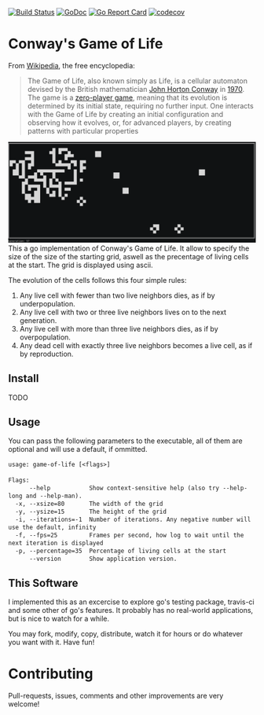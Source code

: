 [![Build Status](https://api.travis-ci.org/binaryplease/go-game-of-life.svg)](http://travis-ci.org/binaryplease/go-game-of-life) [![GoDoc](https://godoc.org/github.com/binaryplease/go-game-of-life?status.svg)](http://godoc.org/github.com/binaryplease/go-game-of-life)
[![Go Report Card](https://goreportcard.com/badge/github.com/binaryplease/go-game-of-life)](https://goreportcard.com/report/github.com/binaryplease/go-game-of-life)
[![codecov](https://codecov.io/gh/binaryplease/go-game-of-life/branch/master/graph/badge.svg)](https://codecov.io/gh/binaryplease/go-game-of-life)


# Conway's Game of Life
From [Wikipedia](https://en.wikipedia.org/wiki/Conway%27s_Game_of_Life), the free encyclopedia:

> The Game of Life, also known simply as Life, is a cellular automaton devised by
> the British mathematician [John Horton Conway](https://en.wikipedia.org/wiki/John_Horton_Conway) 
> in [1970](https://en.wikipedia.org/wiki/Conway%27s_Game_of_Life#cite_note-1).
> The game is a [zero-player game](https://en.wikipedia.org/wiki/Zero-player_game),
> meaning that its evolution is determined by its initial state, requiring
> no further input. One interacts with the Game of Life by creating an initial
> configuration and observing how it evolves, or, for advanced players, by
> creating patterns with particular properties



![screenshot](screenshot.png)
This a go implementation of Conway's Game of Life. It allow to specify the size
of the size of the starting grid, aswell as the precentage of living cells at
the start. The grid is displayed using ascii.


The evolution of the cells follows this four simple rules:
1. Any live cell with fewer than two live neighbors dies, as if by underpopulation.
2. Any live cell with two or three live neighbors lives on to the next generation.
3. Any live cell with more than three live neighbors dies, as if by overpopulation.
4. Any dead cell with exactly three live neighbors becomes a live cell, as if by reproduction.

## Install

TODO

## Usage
You can pass the following parameters to the executable, all of them are
optional and will use a default, if ommitted.

```
usage: game-of-life [<flags>]

Flags:
      --help           Show context-sensitive help (also try --help-long and --help-man).
  -x, --xsize=80       The width of the grid
  -y, --ysize=15       The height of the grid
  -i, --iterations=-1  Number of iterations. Any negative number will use the default, infinity
  -f, --fps=25         Frames per second, how log to wait until the next iteration is displayed
  -p, --percentage=35  Percentage of living cells at the start
      --version        Show application version.

```

## This Software
I implemented this as an excercise to explore go's testing package, travis-ci
and some other of go's features. It probably has no real-world applications, but
is nice to watch for a while. 

You may fork, modify, copy, distribute, watch it for hours or do whatever you want with it. Have
fun!

# Contributing
Pull-requests, issues, comments and other improvements are very welcome!

